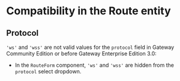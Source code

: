 # Compatibility in the Route entity

## Protocol

`'ws'` and `'wss'` are not valid values for the `protocol` field in Gateway Community Edition or before Gateway Enterprise Edition 3.0:
- In the `RouteForm` component, `'ws'` and `'wss'` are hidden from the `protocol` select dropdown.